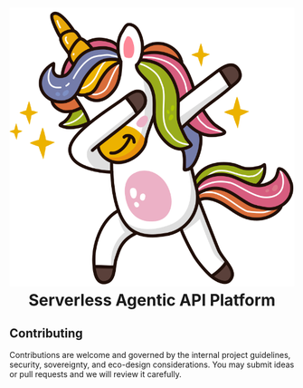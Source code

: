 <h1 align="center">
  <a href="https://uniqorn.dev"><img src="uniqorn.png" alt="Uniqorn"></a><br />
  Serverless Agentic API Platform
</h1>

## Contributing

Contributions are welcome and governed by the internal project guidelines,
security, sovereignty, and eco-design considerations. You may submit ideas or 
pull requests and we will review it carefully.

